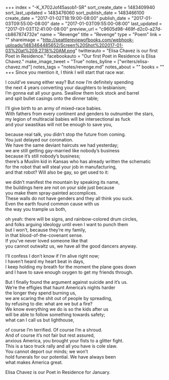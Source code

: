 +++
index = "-K_X702Jof45asob1-SR"
sort_create_date = 1483409940
sort_last_updated = 1483476060
sort_publish_date = 1483466100
create_date = "2017-01-02T18:19:00-08:00"
publish_date = "2017-01-03T09:55:00-08:00"
date = "2017-01-03T09:55:00-08:00"
last_updated = "2017-01-03T12:41:00-08:00"
preview_url = "c9605d98-469f-d2c0-a27d-cb867874732e"
name = "Revenge"
title = "Revenge"
type = "Poem"
link = ""
shareimage = "http://seattlereviewofbooks.com/webhook-uploads/1483464485652/Screen%20Shot%202017-01-03%20at%209.27.18%20AM.png"
twitterauto = "Elisa Chavez is our first Poet in Residence."
facebookauto = "Our first Poet in Residence is Elisa Chavez."
make_image_tweet = "True"
notes_byline = ["writers/elisa-chavez.md"]
notes_tags = "notes/revenge.md"
notes_about = ""
books = ""
+++
Since you mention it, I think I will start that race war.<br>

I could’ve swung either way? But now I’m definitely spending<br>
the next 4 years converting your daughters to lesbianism;<br>
I’m gonna eat all your guns. Swallow them lock stock and barrel<br>
and spit bullet casings onto the dinner table;

I’ll give birth to an army of mixed-race babies.<br>
With fathers from every continent and genders to outnumber the stars,<br>
my legion of multiracial babies will be intersectional as fuck<br>
and your swastikas will not be enough to save you,

because real talk, you didn’t stop the future from coming.<br>
You just delayed our coronation.<br>
We have the same deviant haircuts we had yesterday;<br>
we are still getting gay-married like nobody’s business<br>
because it’s still nobody’s business;<br>
there’s a Muslim kid in Kansas who has already written the schematic<br>
for the robot that will steal your job in manufacturing,<br>
and that robot? Will also be gay, so get used to it: 

we didn’t manifest the mountain by speaking its name,<br>
the buildings here are not on your side just because<br>
you make them spray-painted accomplices.<br>
These walls do not have genders and they all think you suck.<br>
Even the earth found common cause with us<br>
the way you trample us both,

oh yeah: there will be signs, and rainbow-colored drum circles,<br>
and folks arguing ideology until even I want to punch them <br>
but I won’t, because they’re my family,<br>
in that blood-of-the-covenant sense.<br>
If you’ve never loved someone like that<br>
you cannot outwaltz us, we have all the good dancers anyway.

I’ll confess I don’t know if I’m alive right now;<br>
I haven’t heard my heart beat in days,<br>
I keep holding my breath for the moment the plane goes down<br>
and I have to save enough oxygen to get my friends through.

But I finally found the argument against suicide and it’s us.<br>
We’re the effigies that haunt America’s nights harder<br>
the longer they spend burning us,<br>
we are scaring the shit out of people by spreading, <br>
by refusing to die: what are we but a fire?<br>
We know everything we do is so the kids after us<br>
will be able to follow something towards safety;<br>
what can I call us but lighthouse,

of course I’m terrified. Of course I’m a shroud.<br>
And of course it’s not fair but rest assured,<br>
anxious America, you brought your fists to a glitter fight.<br>
This is a taco truck rally and all you have is cole slaw.<br>
You cannot deport our minds; we won’t<br>
hold funerals for our potential. We have always been<br>
what makes America great.

<p class="poem-footer">Elisa Chavez is our Poet in Residence for January.</p>
